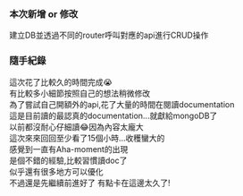 ### 本次新增 or 修改
建立DB並透過不同的router呼叫對應的api進行CRUD操作  
### 隨手紀錄
這次花了比較久的時間完成😭  
有比較多小細節按照自己的想法稍微修改  
為了嘗試自己開額外的api,花了大量的時間在閱讀documentation  
這是目前讀的最認真的documentation...就獻給mongoDB了  
以前都沒耐心仔細讀😂因為內容太龐大  
這次來來回回至少看了15個小時...收穫蠻大的  
感覺到一直有Aha-moment的出現  
是個不錯的經驗,比較習慣讀doc了  
似乎還有很多地方可以優化  
不過還是先繼續前進好了  有點卡在這邊太久了!